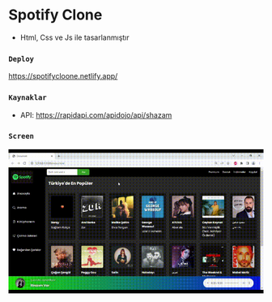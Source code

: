 # Spotify Clone

- Html, Css ve Js ile tasarlanmıştır


### `Deploy`
https://spotifycloone.netlify.app/


### `Kaynaklar`
- API:  https://rapidapi.com/apidojo/api/shazam


### `Screen`
![](spotify.gif)

